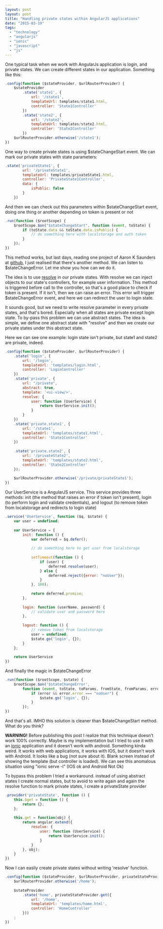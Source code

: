 ```yaml
---
layout: post
layout: post
title: "Handling private states within AngularJS applications"
date: "2015-03-19"
tags:
  - "technology"
  - "angularjs"
  - "ionic"
  - "javascript"
  - "js"
---
```


One typical task when we work with AngularJs application is login, and private states. We can create different states in our application. Something like this:

```javascript
.config(function ($stateProvider, $urlRouterProvider) {
    $stateProvider
        .state('state1', {
            url: '/state1',
            templateUrl: templates/state1.html,
            controller: 'State1Controller'
        })
        .state('state2', {
            url: '/state2',
            templateUrl: templates/state2.html,
            controller: 'State2Controller'
        })
    $urlRouterProvider.otherwise('/state1');
})
```

One way to create private states is using $stateChangeStart event. We can mark our private states with state parameters:

```javascript
.state('privateState1', {
        url: '/privateState1',
        templateUrl: templates/privateState1.html,
        controller: 'PrivateState1Controller',
        data: {
            isPublic: false
        }
    })
```

And then we can check out this parameters within $stateChangeStart event, doing one thing or another depending on token is present or not

```javascript
.run(function ($rootScope) {
    $rootScope.$on("$stateChangeStart", function (event, toState) {
        if (toState.data && toState.data.isPublic) {
            // do something here with localstorage and auth token
        }
    });
})
```

This method works, but last days, reading one project of Aaron K Saunders at [github](https://github.com/aaronksaunders/dcww), I just realised that there's another method. We can listen to $stateChangeError. Let me show you how can we do it.

The idea is to use [resolve](https://github.com/angular-ui/ui-router/wiki#resolve) in our private states. With resolve we can inject objects to our state's controllers, for example user information. This method is triggered before call to the controller, so that's a good place to check if token is present. If it isn't, then we can raise an error. This error will trigger $stateChangeError event, and here we can redirect the user to login state.

It sounds good, but we need to write resolve parameter in every private states, and that's bored. Especially when all states are private except login state. To by-pass this problem we can use abstract states. The idea is simple, we define one abstract state with "resolve" and then we create our private states under this abstract state.

Here we can see one example: login state isn't private, but state1 and state2 are private, indeed.

```javascript
.config(function ($stateProvider, $urlRouterProvider) {
    .state('login', {
        url: '/login',
        templateUrl: 'templates/login.html',
        controller: 'LoginController'
    })
    .state('private', {
        url: "/private",
        abstract: true,
        template: '<ui-view/>',
        resolve: {
            user: function (UserService) {
                return UserService.init();
            }
        }
    })
    .state('private.state1', {
        url: '/state1',
        templateUrl: 'templates/state1.html',
        controller: 'State1Controller'
    })
 
    .state('private.state2', {
        url: '/privateState2',
        templateUrl: 'templates/state2.html',
        controller: 'State2Controller'
    });
 
    $urlRouterProvider.otherwise('/private/privateState1');
})
```

Our UserService is a AngularJS service. This service provides three methods: init (the method that raises an error if token isn't present), login (to perform login and validate credentials), and logout (to remove token from localstorage and redirects to login state)

```javascript
.service('UserService', function ($q, $state) {
    var user = undefined;
 
    var UserService = {
        init: function () {
            var deferred = $q.defer();
 
            // do something here to get user from localstorage
 
            setTimeout(function () {
                if (user) {
                    deferred.resolve(user);
                } else {
                    deferred.reject({error: "noUser"});
                }
            }, 100);
 
            return deferred.promise;
        },
 
        login: function (userName, password) {
            // validate user and password here
        },
 
        logout: function () {
            // remove token from localstorage
            user = undefined;
            $state.go('login', {});
        }
    };
 
    return UserService
})
```

And finally the magic in $stateChangeError

```javascript
.run(function ($rootScope, $state) {
    $rootScope.$on('$stateChangeError',
        function (event, toState, toParams, fromState, fromParams, error) {
            if (error && error.error === "noUser") {
                $state.go('login', {});
            }
        });
})
```

And that's all. IMHO this solution is cleaner than $stateChangeStart method. What do you think?

**WARNING!** 
Before publishing this post I realize that this technique doesn't work 100% correctly. Maybe is my implementation but I tried to use it with an [ionic](http://ionicframework.com/) application and it doesn't work with android. Something kinda weird. It works with web applications, it works with IOS, but it doesn't work with Android. It looks like a bug (not sure about it). Blank screen instead of showing the template (but controller is loaded). We can see this anomalous situation using "ionic serve -l" (IOS ok and Android Not Ok)

To bypass this problem I tried a workaround. instead of using abstract states I create normal states, but to avoid to write again and again the resolve function to mark private states, I create a privateState provider

```javascript
.provider('privateState', function () {
    this.$get = function () {
        return {};
    };
 
    this.get = function(obj) {
        return angular.extend({
            resolve: {
                user: function (UserService) {
                    return UserService.init();
                }
            }
        }, obj);
    }
})
```

Now I can easily create private states without writing 'resolve' function.

```javascript
.config(function ($stateProvider, $urlRouterProvider, privateStateProvider) {
    $urlRouterProvider.otherwise('/home');
 
    $stateProvider
        .state('home', privateStateProvider.get({
            url: '/home',
            templateUrl: 'templates/home.html',
            controller: 'HomeController'
        }))
    ;
})
```
